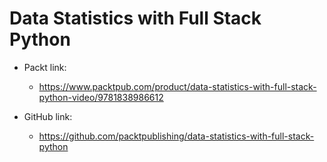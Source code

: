 # Data Statistics with Full Stack Python

- Packt link:
    - https://www.packtpub.com/product/data-statistics-with-full-stack-python-video/9781838986612

- GitHub link:
    - https://github.com/packtpublishing/data-statistics-with-full-stack-python

